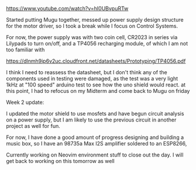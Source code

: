 https://www.youtube.com/watch?v=hI0UBvpuRTw

Started putting Mugu together, messed up power supply design structure for the motor driver, so I took a break while I focus on Control Systems. 

For now, the power supply was with two coin cell, CR2023 in series via Lilypads to turn on/off, and a TP4056 recharging module, of which I am not too familiar with 

https://dlnmh9ip6v2uc.cloudfront.net/datasheets/Prototyping/TP4056.pdf

I think I need to reassess the datasheet, but I don't think any of the components used in testing were damaged, as the test was a very light 1kHz at "100 speed" arduino test to see how the uno shield would react. at this point, I had to refocus on my Midterm and come back to Mugu on friday


Week 2 update:

I updated the motor shield to use mosfets and have begun circuit analysis on a power supply, but I am likely to use the previous circuit in another project as well for fun.

For now, I have done a good amount of progress designing and building a music box, so I have an 98735a Max I2S amplifier soldered to an ESP8266, 

Currently working on Neovim environment stuff to close out the day. I will get back to working on this tomorrow as well
